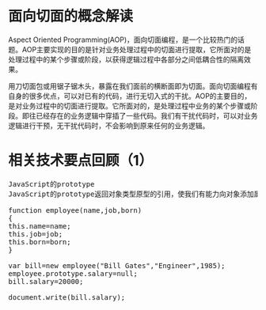 # 面向切面的概念解读
<p>Aspect Oriented Programming(AOP)，面向切面编程，是一个比较热门的话题。AOP主要实现的目的是针对业务处理过程中的切面进行提取，它所面对的是处理过程中的某个步骤或阶段，以获得逻辑过程中各部分之间低耦合性的隔离效果。
</p>
<p>用刀切面包或用锯子锯木头，暴露在我们面前的横断面即为切面。面向切面编程有自身的很多优点，可以对已有的代码，进行无切入式的干扰。AOP的主要目的，是对业务过程中的切面进行提取。它所面对的，是处理过程中业务的某个步骤或阶段。即往已经存在的业务逻辑中穿插了一些代码。我们有干扰代码时，可以对业务逻辑进行干预，无干扰代码时，不会影响到原来任何的业务逻辑。</p>

# 相关技术要点回顾（1）
<pre>
JavaScript的prototype
JavaScript的prototype返回对象类型原型的引用，使我们有能力向对象添加属性和方法。

function employee(name,job,born)
{
this.name=name;
this.job=job;
this.born=born;
}

var bill=new employee("Bill Gates","Engineer",1985);
employee.prototype.salary=null;
bill.salary=20000;

document.write(bill.salary);


</pre>
